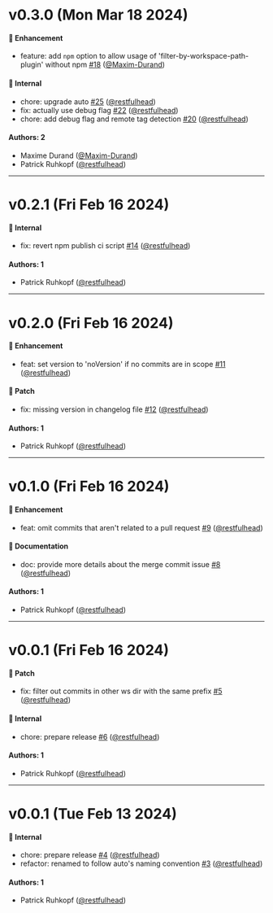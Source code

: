 # v0.3.0 (Mon Mar 18 2024)

#### 🚀 Enhancement

- feature: add `npm` option to allow usage of 'filter-by-workspace-path-plugin' without npm [#18](https://github.com/restfulhead/npm-auto-plugins/pull/18) ([@Maxim-Durand](https://github.com/Maxim-Durand))

#### 🔩 Internal

- chore: upgrade auto [#25](https://github.com/restfulhead/npm-auto-plugins/pull/25) ([@restfulhead](https://github.com/restfulhead))
- fix: actually use debug flag [#22](https://github.com/restfulhead/npm-auto-plugins/pull/22) ([@restfulhead](https://github.com/restfulhead))
- chore: add debug flag and remote tag detection [#20](https://github.com/restfulhead/npm-auto-plugins/pull/20) ([@restfulhead](https://github.com/restfulhead))

#### Authors: 2

- Maxime Durand ([@Maxim-Durand](https://github.com/Maxim-Durand))
- Patrick Ruhkopf ([@restfulhead](https://github.com/restfulhead))

---

# v0.2.1 (Fri Feb 16 2024)

#### 🔩 Internal

- fix: revert npm publish ci script [#14](https://github.com/restfulhead/npm-auto-plugins/pull/14) ([@restfulhead](https://github.com/restfulhead))

#### Authors: 1

- Patrick Ruhkopf ([@restfulhead](https://github.com/restfulhead))

---

# v0.2.0 (Fri Feb 16 2024)

#### 🚀 Enhancement

- feat: set version to 'noVersion' if no commits are in scope [#11](https://github.com/restfulhead/npm-auto-plugins/pull/11) ([@restfulhead](https://github.com/restfulhead))

#### 🐛 Patch

- fix: missing version in changelog file [#12](https://github.com/restfulhead/npm-auto-plugins/pull/12) ([@restfulhead](https://github.com/restfulhead))

#### Authors: 1

- Patrick Ruhkopf ([@restfulhead](https://github.com/restfulhead))

---

# v0.1.0 (Fri Feb 16 2024)

#### 🚀 Enhancement

- feat: omit commits that aren't related to a pull request [#9](https://github.com/restfulhead/npm-auto-plugins/pull/9) ([@restfulhead](https://github.com/restfulhead))

#### 📝 Documentation

- doc: provide more details about the merge commit issue [#8](https://github.com/restfulhead/npm-auto-plugins/pull/8) ([@restfulhead](https://github.com/restfulhead))

#### Authors: 1

- Patrick Ruhkopf ([@restfulhead](https://github.com/restfulhead))

---

# v0.0.1 (Fri Feb 16 2024)

#### 🐛 Patch

- fix: filter out commits in other ws dir with the same prefix [#5](https://github.com/restfulhead/npm-auto-plugins/pull/5) ([@restfulhead](https://github.com/restfulhead))

#### 🔩 Internal

- chore: prepare release [#6](https://github.com/restfulhead/npm-auto-plugins/pull/6) ([@restfulhead](https://github.com/restfulhead))

#### Authors: 1

- Patrick Ruhkopf ([@restfulhead](https://github.com/restfulhead))

---

# v0.0.1 (Tue Feb 13 2024)

#### 🔩 Internal

- chore: prepare release [#4](https://github.com/restfulhead/npm-auto-plugins/pull/4) ([@restfulhead](https://github.com/restfulhead))
- refactor: renamed to follow auto's naming convention [#3](https://github.com/restfulhead/npm-auto-plugins/pull/3) ([@restfulhead](https://github.com/restfulhead))

#### Authors: 1

- Patrick Ruhkopf ([@restfulhead](https://github.com/restfulhead))
